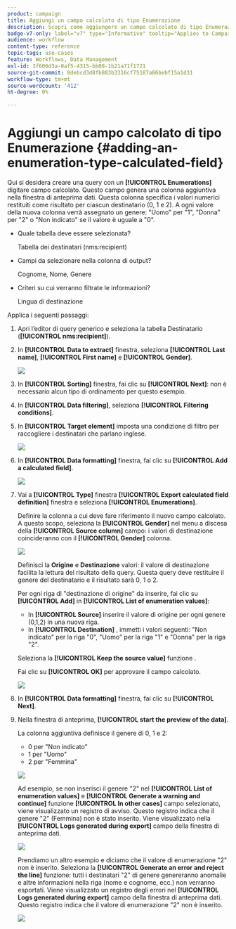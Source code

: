 ```yaml
---
product: campaign
title: Aggiungi un campo calcolato di tipo Enumerazione
description: Scopri come aggiungere un campo calcolato di tipo Enumerazione
badge-v7-only: label="v7" type="Informative" tooltip="Applies to Campaign Classic v7 only"
audience: workflow
content-type: reference
topic-tags: use-cases
feature: Workflows, Data Management
exl-id: 3f606d3a-0af5-4315-bb08-1b21a71f1721
source-git-commit: 8debcd3d8fb883b3316cf75187a86bebf15a1d31
workflow-type: tm+mt
source-wordcount: '412'
ht-degree: 0%

---
```


# Aggiungi un campo calcolato di tipo Enumerazione {#adding-an-enumeration-type-calculated-field}



Qui si desidera creare una query con un **[!UICONTROL Enumerations]** digitare campo calcolato. Questo campo genera una colonna aggiuntiva nella finestra di anteprima dati. Questa colonna specifica i valori numerici restituiti come risultato per ciascun destinatario (0, 1 e 2). A ogni valore della nuova colonna verrà assegnato un genere: &quot;Uomo&quot; per &quot;1&quot;, &quot;Donna&quot; per &quot;2&quot; o &quot;Non indicato&quot; se il valore è uguale a &quot;0&quot;.

* Quale tabella deve essere selezionata?

   Tabella dei destinatari (nms:recipient)

* Campi da selezionare nella colonna di output?

   Cognome, Nome, Genere

* Criteri su cui verranno filtrate le informazioni?

   Lingua di destinazione

Applica i seguenti passaggi:

1. Apri l’editor di query generico e seleziona la tabella Destinatario (**[!UICONTROL nms:recipient]**).
1. In **[!UICONTROL Data to extract]** finestra, seleziona **[!UICONTROL Last name]**, **[!UICONTROL First name]** e **[!UICONTROL Gender]**.

   ![](assets/query_editor_nveau_73.png)

1. In **[!UICONTROL Sorting]** finestra, fai clic su **[!UICONTROL Next]**: non è necessario alcun tipo di ordinamento per questo esempio.
1. In **[!UICONTROL Data filtering]**, seleziona **[!UICONTROL Filtering conditions]**.
1. In **[!UICONTROL Target element]** imposta una condizione di filtro per raccogliere i destinatari che parlano inglese.

   ![](assets/query_editor_nveau_74.png)

1. In **[!UICONTROL Data formatting]** finestra, fai clic su **[!UICONTROL Add a calculated field]**.

   ![](assets/query_editor_nveau_75.png)

1. Vai a **[!UICONTROL Type]** finestra **[!UICONTROL Export calculated field definition]** finestra e seleziona **[!UICONTROL Enumerations]**.

   Definire la colonna a cui deve fare riferimento il nuovo campo calcolato. A questo scopo, seleziona la **[!UICONTROL Gender]** nel menu a discesa della **[!UICONTROL Source column]** campo: i valori di destinazione coincideranno con il **[!UICONTROL Gender]** colonna.

   ![](assets/query_editor_nveau_76.png)

   Definisci la **Origine** e **Destinazione** valori: il valore di destinazione facilita la lettura del risultato della query. Questa query deve restituire il genere del destinatario e il risultato sarà 0, 1 o 2.

   Per ogni riga di &quot;destinazione di origine&quot; da inserire, fai clic su **[!UICONTROL Add]** in **[!UICONTROL List of enumeration values]**:

   * In **[!UICONTROL Source]** inserire il valore di origine per ogni genere (0,1,2) in una nuova riga.
   * In **[!UICONTROL Destination]** , immetti i valori seguenti: &quot;Non indicato&quot; per la riga &quot;0&quot;, &quot;Uomo&quot; per la riga &quot;1&quot; e &quot;Donna&quot; per la riga &quot;2&quot;.

   Seleziona la **[!UICONTROL Keep the source value]** funzione .

   Fai clic su **[!UICONTROL OK]** per approvare il campo calcolato.

   ![](assets/query_editor_nveau_77.png)

1. In **[!UICONTROL Data formatting]** finestra, fai clic su **[!UICONTROL Next]**.
1. Nella finestra di anteprima, **[!UICONTROL start the preview of the data]**.

   La colonna aggiuntiva definisce il genere di 0, 1 e 2:

   * 0 per &quot;Non indicato&quot;
   * 1 per &quot;Uomo&quot;
   * 2 per &quot;Femmina&quot;

   ![](assets/query_editor_nveau_78.png)

   Ad esempio, se non inserisci il genere &quot;2&quot; nel **[!UICONTROL List of enumeration values]** e **[!UICONTROL Generate a warning and continue]** funzione **[!UICONTROL In other cases]** campo selezionato, viene visualizzato un registro di avviso. Questo registro indica che il genere &quot;2&quot; (Femmina) non è stato inserito. Viene visualizzato nella **[!UICONTROL Logs generated during export]** campo della finestra di anteprima dati.

   ![](assets/query_editor_nveau_79.png)

   Prendiamo un altro esempio e diciamo che il valore di enumerazione &quot;2&quot; non è inserito. Seleziona la **[!UICONTROL Generate an error and reject the line]** funzione: tutti i destinatari &quot;2&quot; di genere genereranno anomalie e altre informazioni nella riga (nome e cognome, ecc.) non verranno esportati. Viene visualizzato un registro degli errori nel **[!UICONTROL Logs generated during export]** campo della finestra di anteprima dati. Questo registro indica che il valore di enumerazione &quot;2&quot; non è inserito.

   ![](assets/query_editor_nveau_80.png)
